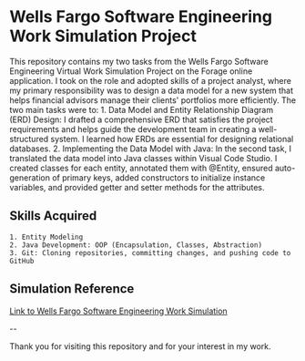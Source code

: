 # Wells Fargo Software Engineering Work Simulation Project

This repository contains my two tasks from the Wells Fargo Software Engineering Virtual Work Simulation Project on the Forage online application. I took on the role and adopted skills of a project analyst, where my primary responsibility was to design a data model for a new system that helps financial advisors manage their clients' portfolios more efficiently. The two main tasks were to: 1. Data Model and Entity Relationship Diagram (ERD) Design: I drafted a comprehensive ERD that satisfies the project requirements and helps guide the development team in creating a well-structured system. I learned how ERDs are essential for designing relational databases. 2. Implementing the Data Model with Java: In the second task, I translated the data model into Java classes within Visual Code Studio. I created classes for each entity, annotated them with @Entity, ensured auto-generation of primary keys, added constructors to initialize instance variables, and provided getter and setter methods for the attributes.

## Skills Acquired

    1. Entity Modeling
    2. Java Development: OOP (Encapsulation, Classes, Abstraction)
    3. Git: Cloning repositories, committing changes, and pushing code to GitHub

## Simulation Reference

[Link to Wells Fargo Software Engineering Work Simulation](https://www.theforage.com/virtual-internships/prototype/9Wvq4L2WCFQDyyPp3/software-engineering)

--

Thank you for visiting this repository and for your interest in my work.
